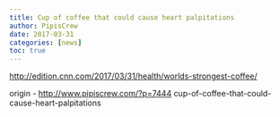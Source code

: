 ```yaml
---
title: Cup of coffee that could cause heart palpitations
author: PipisCrew
date: 2017-03-31
categories: [news]
toc: true
---
```


http://edition.cnn.com/2017/03/31/health/worlds-strongest-coffee/

origin - http://www.pipiscrew.com/?p=7444 cup-of-coffee-that-could-cause-heart-palpitations